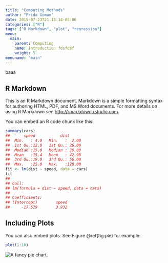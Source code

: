 ```yaml
---
title: "Computing Methods"
author: "Frida Gomam"
date: 2015-07-23T21:13:14-05:00
categories: ["R"]
tags: ["R Markdown", "plot", "regression"]
menu:
  main:
    parent: Computing
    name: Introduction fdsfdsf
    weight: 5
menuname: "main"
---
```



baaa

## R Markdown

This is an R Markdown document. Markdown is a simple formatting syntax for authoring HTML, PDF, and MS Word documents. For more details on using R Markdown see <http://rmarkdown.rstudio.com>.

You can embed an R code chunk like this:


```r
summary(cars)
##      speed           dist       
##  Min.   : 4.0   Min.   :  2.00  
##  1st Qu.:12.0   1st Qu.: 26.00  
##  Median :15.0   Median : 36.00  
##  Mean   :15.4   Mean   : 42.98  
##  3rd Qu.:19.0   3rd Qu.: 56.00  
##  Max.   :25.0   Max.   :120.00
fit <- lm(dist ~ speed, data = cars)
fit
## 
## Call:
## lm(formula = dist ~ speed, data = cars)
## 
## Coefficients:
## (Intercept)        speed  
##     -17.579        3.932
```

## Including Plots

You can also embed plots. See Figure \@ref(fig:pie) for example:


```r
plot(1:10)
```

![A fancy pie chart.](/computing/introduction/figure/pieww-1.png)
